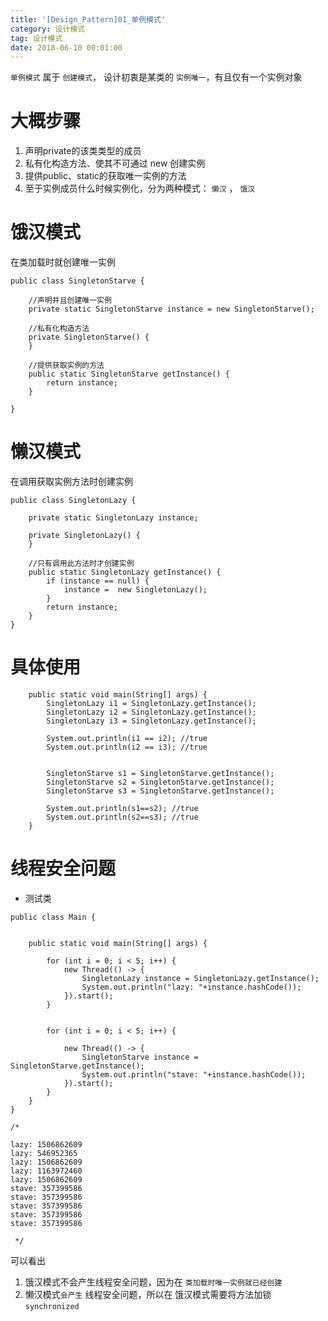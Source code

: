 ```yaml
---
title: '[Design_Pattern]01_单例模式'
category: 设计模式
tag: 设计模式
date: 2018-06-10 00:01:00
---
```



`单例模式` 属于 `创建模式`， 设计初衷是某类的 `实例唯一`，有且仅有一个实例对象

# 大概步骤


1. 声明private的该类类型的成员
2. 私有化构造方法、使其不可通过 new 创建实例
3. 提供public、static的获取唯一实例的方法
4. 至于实例成员什么时候实例化，分为两种模式： `懒汉` ， `饿汉`



# 饿汉模式

在类加载时就创建唯一实例
```
public class SingletonStarve {

    //声明并且创建唯一实例
    private static SingletonStarve instance = new SingletonStarve();

    //私有化构造方法
    private SingletonStarve() {
    }
    
    //提供获取实例的方法
    public static SingletonStarve getInstance() {
        return instance;
    }

}
```

# 懒汉模式

在调用获取实例方法时创建实例

```
public class SingletonLazy {

    private static SingletonLazy instance;

    private SingletonLazy() {
    }
    
    //只有调用此方法时才创建实例
    public static SingletonLazy getInstance() {
        if (instance == null) {
            instance =  new SingletonLazy();
        }
        return instance;
    }
}
```

# 具体使用

```
    public static void main(String[] args) {
        SingletonLazy i1 = SingletonLazy.getInstance();
        SingletonLazy i2 = SingletonLazy.getInstance();
        SingletonLazy i3 = SingletonLazy.getInstance();

        System.out.println(i1 == i2); //true
        System.out.println(i2 == i3); //true


        SingletonStarve s1 = SingletonStarve.getInstance();
        SingletonStarve s2 = SingletonStarve.getInstance();
        SingletonStarve s3 = SingletonStarve.getInstance();

        System.out.println(s1==s2); //true
        System.out.println(s2==s3); //true
    }

```

# 线程安全问题

- 测试类

```
public class Main {


    public static void main(String[] args) {

        for (int i = 0; i < 5; i++) {
            new Thread(() -> {
                SingletonLazy instance = SingletonLazy.getInstance();
                System.out.println("lazy: "+instance.hashCode());
            }).start();
        }


        for (int i = 0; i < 5; i++) {

            new Thread(() -> {
                SingletonStarve instance = SingletonStarve.getInstance();
                System.out.println("stave: "+instance.hashCode());
            }).start();
        }
    }
}

/*

lazy: 1506862609
lazy: 546952365
lazy: 1506862609
lazy: 1163972460
lazy: 1506862609
stave: 357399586
stave: 357399586
stave: 357399586
stave: 357399586
stave: 357399586

 */
```
可以看出

1. 饿汉模式不会产生线程安全问题，因为在 `类加载时唯一实例就已经创建`
2. 懒汉模式`会产生` 线程安全问题，所以在 饿汉模式需要将方法加锁 `synchronized`